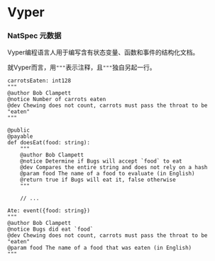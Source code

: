 # Vyper

### NatSpec 元数据

Vyper编程语言人用于编写含有状态变量、函数和事件的结构化文档。

就Vyper而言，用`"""`表示注释，且`"""`独自另起一行。

```text
carrotsEaten: int128
"""
@author Bob Clampett
@notice Number of carrots eaten
@dev Chewing does not count, carrots must pass the throat to be "eaten"
"""
```

```text
@public
@payable
def doesEat(food: string):
    """
    @author Bob Clampett
    @notice Determine if Bugs will accept `food` to eat
    @dev Compares the entire string and does not rely on a hash
    @param food The name of a food to evaluate (in English)
    @return true if Bugs will eat it, false otherwise
    """

    // ...
```

```text
Ate: event({food: string})
"""
@author Bob Clampett
@notice Bugs did eat `food`
@dev Chewing does not count, carrots must pass the throat to be "eaten"
@param food The name of a food that was eaten (in English)
"""
```

